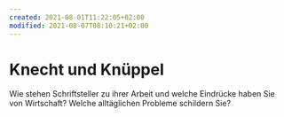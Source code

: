```yaml
---
created: 2021-08-01T11:22:05+02:00
modified: 2021-08-07T08:10:21+02:00
---
```


# Knecht und Knüppel

Wie stehen Schriftsteller zu ihrer Arbeit und welche Eindrücke haben Sie von Wirtschaft? Welche alltäglichen Probleme schildern Sie?
